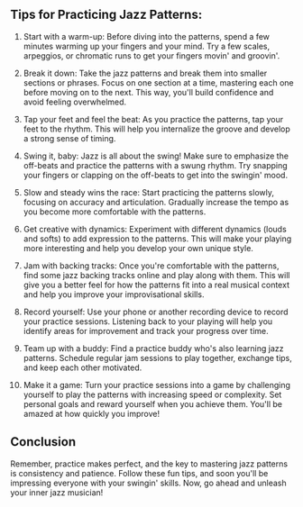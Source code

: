 ## Tips for Practicing Jazz Patterns:

1.  Start with a warm-up: Before diving into the patterns, spend a few minutes warming up your fingers and your mind. Try a few scales, arpeggios, or chromatic runs to get your fingers movin' and groovin'.
    
2.  Break it down: Take the jazz patterns and break them into smaller sections or phrases. Focus on one section at a time, mastering each one before moving on to the next. This way, you'll build confidence and avoid feeling overwhelmed.
    
3.  Tap your feet and feel the beat: As you practice the patterns, tap your feet to the rhythm. This will help you internalize the groove and develop a strong sense of timing.
    
4.  Swing it, baby: Jazz is all about the swing! Make sure to emphasize the off-beats and practice the patterns with a swung rhythm. Try snapping your fingers or clapping on the off-beats to get into the swingin' mood.
    
5.  Slow and steady wins the race: Start practicing the patterns slowly, focusing on accuracy and articulation. Gradually increase the tempo as you become more comfortable with the patterns.
    
6.  Get creative with dynamics: Experiment with different dynamics (louds and softs) to add expression to the patterns. This will make your playing more interesting and help you develop your own unique style.
    
7.  Jam with backing tracks: Once you're comfortable with the patterns, find some jazz backing tracks online and play along with them. This will give you a better feel for how the patterns fit into a real musical context and help you improve your improvisational skills.
    
8.  Record yourself: Use your phone or another recording device to record your practice sessions. Listening back to your playing will help you identify areas for improvement and track your progress over time.
    
9.  Team up with a buddy: Find a practice buddy who's also learning jazz patterns. Schedule regular jam sessions to play together, exchange tips, and keep each other motivated.
    
10.  Make it a game: Turn your practice sessions into a game by challenging yourself to play the patterns with increasing speed or complexity. Set personal goals and reward yourself when you achieve them. You'll be amazed at how quickly you improve!
    

## Conclusion
Remember, practice makes perfect, and the key to mastering jazz patterns is consistency and patience. Follow these fun tips, and soon you'll be impressing everyone with your swingin' skills. Now, go ahead and unleash your inner jazz musician!
